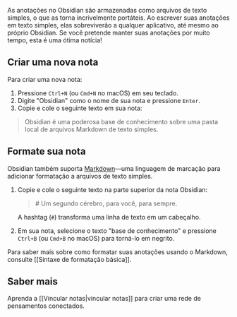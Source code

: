 As anotações no Obsidian são armazenadas como arquivos de texto simples, o que as torna incrivelmente portáteis. Ao escrever suas anotações em texto simples, elas sobreviverão a qualquer aplicativo, até mesmo ao próprio Obsidian. Se você pretende manter suas anotações por muito tempo, esta é uma ótima notícia!

## Criar uma nova nota

Para criar uma nova nota:

1. Pressione `Ctrl+N` (ou `Cmd+N` no macOS) em seu teclado.
2. Digite "Obsidian" como o nome de sua nota e pressione `Enter`.
3. Copie e cole o seguinte texto em sua nota:

> Obsidian é uma poderosa base de conhecimento sobre uma pasta local de arquivos Markdown de texto simples.

## Formate sua nota

Obsidian também suporta [Markdown](https://en.wikipedia.org/wiki/Markdown)—uma linguagem de marcação para adicionar formatação a arquivos de texto simples.

1. Copie e cole o seguinte texto na parte superior da nota Obsidian:

    > \# Um segundo cérebro, para você, para sempre.

    A hashtag (`#`) transforma uma linha de texto em um cabeçalho.

2. Em sua nota, selecione o texto "base de conhecimento" e pressione `Ctrl+B` (ou `Cmd+B` no macOS) para torná-lo em negrito.

Para saber mais sobre como formatar suas anotações usando o Markdown, consulte [[Sintaxe de formatação básica]].

## Saber mais

Aprenda a [[Vincular notas|vincular notas]] para criar uma rede de pensamentos conectados.
